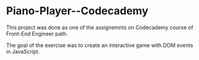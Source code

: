 ﻿# Piano-Player--Codecademy
This project was done as one of the assignemnts on Codecademy course of Front-End Engineer path. 

The goal of the exercise was to create an interactive game with DOM events in JavaScript. 
